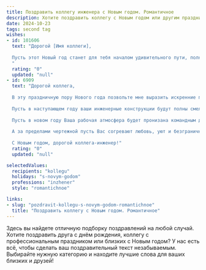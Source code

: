 ```yaml
---
title: Поздравить коллегу инженера с Новым годом. Романтичное
description: Хотите поздравить коллегу с Новым годом или другим праздником? Наш ИИ создаст незабываемое поздравление, а вы обязательно выделитесь среди других.  
date: 2024-10-23
tags: second tag
wishes:
- id: 101606
  text: "Дорогой [Имя коллеги],
  
  Пусть этот Новый год станет для тебя началом удивительного пути, полного вдохновения и блестящих инженерных решений!  Пусть в твоей жизни, как в сложной, но прекрасной схеме, всё сойдётся, а каждый винтик займёт своё идеальное место.  Желаю тебе любви, счастья, тепла и незабываемых моментов, которые будут ярче, чем самые дерзкие твои проекты! С Новым годом!
  "
  rating: "0"
  updated: "null"
- id: 6909
  text: "Дорогой коллега,
  
  В эту праздничную пору Нового года позвольте мне выразить искренние поздравления с этим волшебным временем.
  
  Пусть в наступающем году ваши инженерные конструкции будут полны смелых идей и инновационных решений. Желаю, чтобы расчеты всегда сходились, а чертежи воплощались в грандиозные сооружения, которые будут свидетельствовать о Вашем таланте и профессионализме.
  
  Пусть в новом году Ваша рабочая атмосфера будет пронизана командным духом, поддержкой и взаимовыручкой. Вместе мы преодолеем любые трудности и достигнем высот инженерного мастерства.
  
  А за пределами чертежной пусть Вас согревают любовь, уют и безграничное счастье. Пусть каждый новый день наступающего года будет наполнен радостными моментами, вдохновением и мечтами, которые непременно сбудутся.
  
  С Новым годом, дорогой коллега-инженер!"
  rating: "0"
  updated: "null"

selectedValues:
  recipients: "kollegu"
  holidays: "s-novym-godom"
  professions: "inzhener"
  style: "romantichnoe"

links:
- slug: "pozdravit-kollegu-s-novym-godom-romantichnoe"
  title: "Поздравить коллегу с Новым годом. Романтичное"
---
```


Здесь вы найдете отличную подборку поздравлений на любой случай.
Хотите поздравить друга с днём рождения, коллегу с профессиональным праздником или близких с Новым годом? У нас есть всё, чтобы сделать ваш поздравительный текст незабываемым. Выбирайте нужную категорию и находите лучшие слова для ваших близких и друзей!
